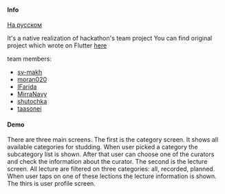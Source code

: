 #### Info

[На русском](https://github.com/taasonei/education_platform/blob/master/README_ru.md)

It's a native realization of hackathon's team project
You can find original project which wrote on Flutter [here](https://github.com/sv-makh/team15)

team members:
- [sv-makh](https://github.com/sv-makh)
- [moran020](https://github.com/moran020)
- [IFarida](https://github.com/IFarida)
- [MirraNavy](https://github.com/MirraNavy)
- [shutochka](https://github.com/shutochka)
- [taasonei](https://github.com/taasonei)

#### Demo

There are three main screens.
The first is the category screen. It shows all available categories for studding.
When user picked a category the subcategory list is shown. After that user can choose one of the curators and check the information about the curator.
The second is the lecture screen. All lecture are filtered on three categories: all, recorded, planned. When user taps on one of these lections the lecture information is shown.
The thirs is user profile screen.